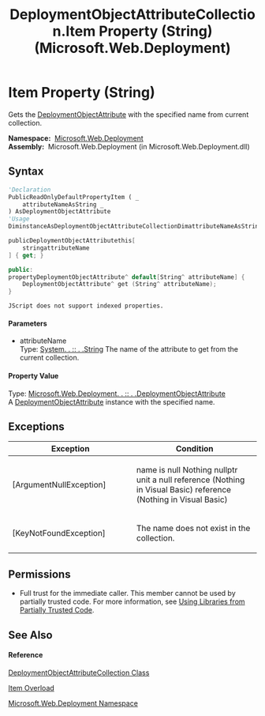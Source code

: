 ﻿---
title: DeploymentObjectAttributeCollection.Item Property (String) (Microsoft.Web.Deployment)
TOCTitle: Item Property (String)
ms:assetid: P:Microsoft.Web.Deployment.DeploymentObjectAttributeCollection.Item(System.String)
ms:mtpsurl: https://msdn.microsoft.com/en-us/library/microsoft.web.deployment.deploymentobjectattributecollection.item(v=VS.90)
ms:contentKeyID: 22753920
ms.date: 05/02/2012
mtps_version: v=VS.90
dev_langs:
- vb
- csharp
- c++
- jscript
api_location:
- Microsoft.Web.Deployment.dll
api_name:
- Microsoft.Web.Deployment.DeploymentObjectAttributeCollection.get_Item
- Microsoft.Web.Deployment.DeploymentObjectAttributeCollection.Item
api_type:
- Managed
topic_type:
- apiref
- kbSyntax
product_family_name: VS
ROBOTS: INDEX,FOLLOW
---

# Item Property (String)

Gets the [DeploymentObjectAttribute](deploymentobjectattribute-class-microsoft-web-deployment.md) with the specified name from current collection.

**Namespace:**  [Microsoft.Web.Deployment](microsoft-web-deployment-namespace.md)  
**Assembly:**  Microsoft.Web.Deployment (in Microsoft.Web.Deployment.dll)

## Syntax

``` vb
'Declaration
PublicReadOnlyDefaultPropertyItem ( _
    attributeNameAsString _
) AsDeploymentObjectAttribute
'Usage
DiminstanceAsDeploymentObjectAttributeCollectionDimattributeNameAsStringDimvalueAsDeploymentObjectAttributevalue = instance(attributeName)
```

``` csharp
publicDeploymentObjectAttributethis[
    stringattributeName
] { get; }
```

``` c++
public:
propertyDeploymentObjectAttribute^ default[String^ attributeName] {
    DeploymentObjectAttribute^ get (String^ attributeName);
}
```

``` jscript
JScript does not support indexed properties.
```

#### Parameters

  - attributeName  
    Type: [System. . :: . .String](https://msdn.microsoft.com/en-us/library/s1wwdcbf\(v=vs.90\))  
    The name of the attribute to get from the current collection.  

#### Property Value

Type: [Microsoft.Web.Deployment. . :: . .DeploymentObjectAttribute](deploymentobjectattribute-class-microsoft-web-deployment.md)  
A [DeploymentObjectAttribute](deploymentobjectattribute-class-microsoft-web-deployment.md) instance with the specified name.  

## Exceptions

<table>
<colgroup>
<col style="width: 50%" />
<col style="width: 50%" />
</colgroup>
<thead>
<tr class="header">
<th>Exception</th>
<th>Condition</th>
</tr>
</thead>
<tbody>
<tr class="odd">
<td>[ArgumentNullException]</td>
<td><p>name is null Nothing nullptr unit a null reference (Nothing in Visual Basic) reference (Nothing in Visual Basic)</p></td>
</tr>
<tr class="even">
<td>[KeyNotFoundException]</td>
<td><p>The name does not exist in the collection.</p></td>
</tr>
</tbody>
</table>


## Permissions

  - Full trust for the immediate caller. This member cannot be used by partially trusted code. For more information, see [Using Libraries from Partially Trusted Code](https://msdn.microsoft.com/en-us/library/8skskf63\(v=vs.90\)).

## See Also

#### Reference

[DeploymentObjectAttributeCollection Class](deploymentobjectattributecollection-class-microsoft-web-deployment.md)

[Item Overload](deploymentobjectattributecollection-item-property-microsoft-web-deployment.md)

[Microsoft.Web.Deployment Namespace](microsoft-web-deployment-namespace.md)

